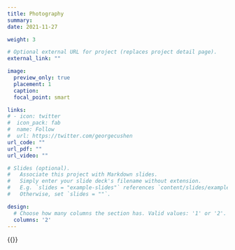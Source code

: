```yaml
---
title: Photography 
summary: 
date: 2021-11-27

weight: 3

# Optional external URL for project (replaces project detail page).
external_link: ""

image:
  preview_only: true
  placement: 1
  caption: 
  focal_point: smart

links:
# - icon: twitter
#  icon_pack: fab
#  name: Follow
#  url: https://twitter.com/georgecushen
url_code: ""
url_pdf: ""
url_video: ""

# Slides (optional).
#   Associate this project with Markdown slides.
#   Simply enter your slide deck's filename without extension.
#   E.g. `slides = "example-slides"` references `content/slides/example-slides.md`.
#   Otherwise, set `slides = ""`.

design:
  # Choose how many columns the section has. Valid values: '1' or '2'.
  columns: '2'
---
```


{{<gallery album="photography/drone_2021">}}

